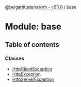 [@belgattitude/errorh - v0.1.0](../README.md) / base

# Module: base

## Table of contents

### Classes

- [HttpClientException](../classes/base.HttpClientException.md)
- [HttpException](../classes/base.HttpException.md)
- [HttpServerException](../classes/base.HttpServerException.md)
